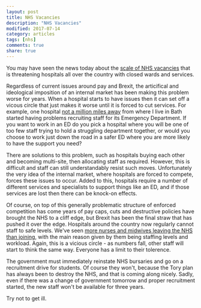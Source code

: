 ```yaml
---
layout: post
title: NHS Vacancies
description: "NHS Vacancies"
modified: 2017-07-14
category: articles
tags: [nhs]
comments: true
share: true
---
```


You may have seen the news today about the <a href="http://www.itv.com/news/2017-07-11/itv-news-reveals-chronic-understaffing-in-nhs-hospitals-that-threatens-closed-wards-and-cancelled-operations/">
scale of NHS vacancies</a> that is threatening hospitals all over the country with closed wards and services.

Regardless of current issues around pay and Brexit, the articifical and ideological imposition of an internal market has
been making this problem worse for years. When a hospital starts to have issues then it can set off a vicous circle that
just makes it worse until it is forced to cut services. For example, one hospital <a href="http://www.waht.nhs.uk/About-The-Trust/News-and-Media/Press-Releases/Press-Releases-2017/Weston-Trust-responds-to-Care-Quality-Commission-report-and-announces-temporary-overnight-closure-of-AE-from-4-July-/">
not a million miles away</a> from where I
live in Bath started having problems recruiting staff for its Emergency Department. If you want to work in an ED do you pick
a hospital where you will be one of too few staff trying to hold a struggling department together, or would you choose to
work just down the road in a safer ED where you are more likely to have the support you need?

There are solutions to this problem, such as hospitals buying each other and becoming multi-site, then allocating staff 
as required. However, this is difficult and staff can still understandably resist such moves. Unfortunately the very
idea of the internal market, where hospitals are forced to compete, forces these issues to occur. Added to this, 
hospitals require a number of different services and specialists to support things like an ED, and if those services
are lost then there can be knock-on effects.

Of course, on top of this generally problematic structure of enforced competition has come years of pay caps, cuts and destructive policies have brought the NHS to a cliff edge, but Brexit has been the final
straw that has pushed it over the edge. Hospitals around the country now regularly cannot staff to safe levels. We've seen
<a href="http://www.bbc.co.uk/news/health-40476867">more nurses and midwives leaving the NHS than joining</a>, with the
main reason given by them being staffing levels and workload. Again, this is a vicious circle - as numbers fall, other
staff will start to think the same way. Everyone has a limit to their tolerence.

The government must immediately reinstate NHS bursaries and go on a recruitment drive for students. Of course
they won't, because the Tory plan has always been to destroy the NHS, and that is coming along nicely. Sadly,
even if there was a change of government tomorrow and proper recruitment started, the new staff won't be available
for three years.

Try not to get ill.
